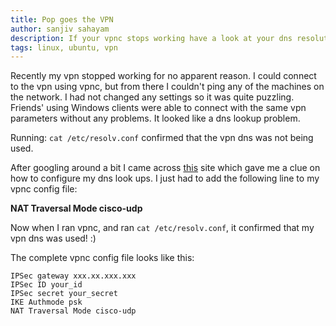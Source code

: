 ```yaml
---
title: Pop goes the VPN
author: sanjiv sahayam
description: If your vpnc stops working have a look at your dns resolution.
tags: linux, ubuntu, vpn
---
```


Recently my vpn stopped working for no apparent reason. I could connect to the vpn using vpnc, but from there I couldn't ping any of the machines on the network. I had not changed any settings so it was quite puzzling. Friends' using Windows clients were able to connect with the same vpn parameters without any problems. It looked like a dns lookup problem.

Running: ```cat /etc/resolv.conf``` confirmed that the vpn dns was not being used.

After googling around a bit I came across [this](http://prystash.blogspot.com/2009/09/vpnc-linux-vpnc-no-response-from-target.html) site which gave me a clue on how to configure my dns look ups. I just had to add the following line to my vpnc config file:

__NAT Traversal Mode cisco-udp__

Now when I ran vpnc, and ran ```cat /etc/resolv.conf```, it confirmed that my vpn dns was used! :)

The complete vpnc config file looks like this:

```
IPSec gateway xxx.xx.xxx.xxx
IPSec ID your_id
IPSec secret your_secret
IKE Authmode psk
NAT Traversal Mode cisco-udp
```

